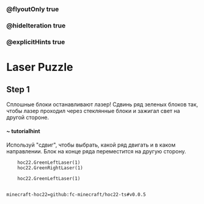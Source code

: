 ### @flyoutOnly true
### @hideIteration true
### @explicitHints true


# Laser Puzzle

## Step 1  
Сплошные блоки останавливают лазер! Сдвинь ряд зеленых блоков так, чтобы лазер проходил через стеклянные блоки и зажигал свет на другой стороне.  

#### ~ tutorialhint  
Используй "сдвиг", чтобы выбрать, какой ряд двигать и в каком направлении. Блок на конце ряда переместится на другую сторону.  




```ghost
    hoc22.GreenLeftLaser(1)
    hoc22.GreenRightLaser(1)

```
```template
    hoc22.GreenLeftLaser(1)
      
```
```package
minecraft-hoc22=github:fc-minecraft/hoc22-ts#v0.0.5
```